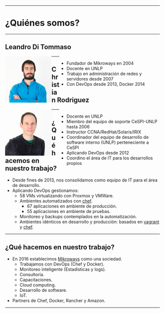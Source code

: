 ***
# ¿Quiénes somos?

---
## Leandro Di Tommaso
<div style="float: left; width: 30%" >
  <img class="circle" src="images/leandro.jpg" />
</div>
<div style="float: right; width: 65%" >
<ul>
<li>Fundador de Mikroways en 2004</li>
<li>Docente en UNLP</li>
<li>Trabajo en administración de redes y servidores desde 2007</li>
<li>Con DevOps desde 2013, Docker 2014</li>
</ul>
</div>

---
## Christian Rodriguez

<div style="float: left; width: 30%" >
  <img class="circle" src="images/car.jpg" />
</div>
<div style="float: right; width: 65%" >
<ul>
<li>Docente en UNLP</li>
<li>Miembro del equipo de soporte CeSPI-UNLP hasta 2006</li>
<li>Instructor CCNA/RedHat/Solaris/IRIX </li>
<li>Coordinador del equipo de desarrollo de software interno (UNLP)
perteneciente a CeSPI </li>
<li>Aplicando DevOps desde 2012 </li>
<li>Coordino el área de IT para los desarrollos propios</li>
</ul>
</div>

---
## ¿Qué hacemos en nuestro trabajo?

* Desde fines de 2013, nos consolidamos como equipo de IT para el área de
  desarrollo.
* Aplicando DevOps gestionamos:
  * 58 VMs virtualizando con Proxmox y VMWare.
  * Ambientes automatizados con [chef](https://www.chef.io/).
      * 67 aplicaciones en ambiente de producción.
      * 55 aplicaciones en ambiente de pruebas.
  * Monitoreo y backups contemplados en la automatización.
  * Ambientes idénticos en desarrollo y producción: basados en [vagrant](https://www.vagrantup.com/) y [chef](https://www.chef.io/).

---
## ¿Qué hacemos en nuestro trabajo?

* En 2016 establecimos [Mikroways](http://www.mikroways.net) como una sociedad.
  * Trabajamos con DevOps (Chef y Docker).
  * Monitoreo inteligente (Estadísticas y logs).
  * Consultoría.
  * Capacitaciones.
  * Cloud computing.
  * Desarrollo de software.
  * IoT.
* Partners de Chef, Docker, Rancher y Amazon.
***
